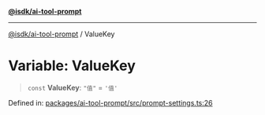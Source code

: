 [**@isdk/ai-tool-prompt**](../README.md)

***

[@isdk/ai-tool-prompt](../globals.md) / ValueKey

# Variable: ValueKey

> `const` **ValueKey**: `"值"` = `'值'`

Defined in: [packages/ai-tool-prompt/src/prompt-settings.ts:26](https://github.com/isdk/ai-tool-prompt.js/blob/88a2018f9fc059314a41874ae8daecfb580b170e/src/prompt-settings.ts#L26)
